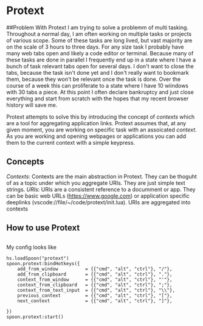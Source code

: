 # Protext
##Problem
With Protext I am trying to solve a problemm of multi tasking. Throughout a normal day, I am often working on multiple tasks or projects of various scope. Some of these tasks are long lived, but vast majority are on the scale of 3 hours to three days. For any size task I probably have many web tabs open and likely a code editor or terminal. Because many of these tasks are done in parallel I frequently end up in a state where I have a bunch of task relevant tabs open for several days. I don't want to close the tabs, because the task isn't done yet and I don't really want to bookmark them, because they won't be relevant once the task is done. Over the course of a week this can proliferate to a state where I have 10 wiindows with 30 tabs a piece. At this point I often declare bankruptcy and just close everything and start from scratch with the hopes that my recent browser history will save me.

Protext attempts to solve this by introducing the concept of *contexts* which are a tool for aggregating application links. Protext assumes that, at any given moment, you are working on specific task with an assoicated *context*. As you are working and opening webpages or applications you can add them to the current context with a simple keypress. 

## Concepts

*Contexts*: Contexts are the main abstraction in Protext. They can be thoguht of as a topic under which you aggregate URIs. They are just simple text strings. 
*URIs*: URIs are a consistent reference to a documment or app. They can be basic web URLs (https://www.google.com) or application specific deeplinks (vscode://file/~/code/protext/init.lua). URIs are aggregated into contexts

## How to use Protext



##
My config looks like
```
hs.loadSpoon("protext")
spoon.protext:bindHotkeys({
    add_from_window          = {{"cmd", "alt", "ctrl"}, "/"},
    add_from_clipboard       = {{"cmd", "alt", "ctrl"}, "."},
    context_from_window      = {{"cmd", "alt", "ctrl"}, "'"},
    context_from_clipboard   = {{"cmd", "alt", "ctrl"}, ";"},
    context_from_text_input  = {{"cmd", "alt", "ctrl"}, "\\"},
    previous_context         = {{"cmd", "alt", "ctrl"}, "["},
    next_context             = {{"cmd", "alt", "ctrl"}, "]"},

})
spoon.protext:start()

```
